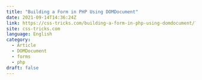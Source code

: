 ```yaml
---
title: "Building a Form in PHP Using DOMDocument"
date: 2021-09-14T14:36:24Z
link: https://css-tricks.com/building-a-form-in-php-using-domdocument/?utm_medium=RSS&utm_source=news.12bit.vn
site: css-tricks.com
language: English
category:
  - Article
  - DOMDocument
  - forms
  - php
draft: false
---
```

